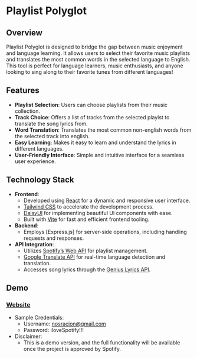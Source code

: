 # Playlist Polyglot

## Overview
Playlist Polyglot is designed to bridge the gap between music enjoyment and language learning. 
It allows users to select their favorite music playlists and translates the most common words in the selected language to English. 
This tool is perfect for language learners, music enthusiasts, and anyone looking to sing along to their favorite tunes from different languages!

## Features
- **Playlist Selection**: Users can choose playlists from their music collection.
- **Track Choice**: Offers a list of tracks from the selected playist to translate the song lyrics from.
- **Word Translation**: Translates the most common non-english words from the selected track into english.
- **Easy Learning**: Makes it easy to learn and understand the lyrics in different languages.
- **User-Friendly Interface**: Simple and intuitive interface for a seamless user experience.

## Technology Stack
- **Frontend**: 
  - Developed using [React](https://reactjs.org/) for a dynamic and responsive user interface.
  - [Tailwind CSS](https://tailwindcss.com/) to accelerate the development process.
  - [DaisyUI](https://daisyui.com/) for implementing beautiful UI components with ease.
  - Built with [Vite](https://vitejs.dev/) for fast and efficient frontend tooling.
- **Backend**: 
  - Employs [Express.js] for server-side operations, including handling requests and responses.
- **API Integration**: 
  - Utilizes [Spotify’s Web API](https://developer.spotify.com/documentation/web-api/) for playlist management.
  - [Google Translate API](https://cloud.google.com/translate) for real-time language detection and translation.
  - Accesses song lyrics through the [Genius Lyrics API](https://docs.genius.com/).
 
## Demo
### [Website](https://playlistpolyglot.onrender.com)
- Sample Credentials:
  - Username: nosracion@gmail.com
  - Password: iloveSpotify!!!
- Disclaimer:
  - This is a demo version, and the full functionality will be available once the project is approved by Spotify.
